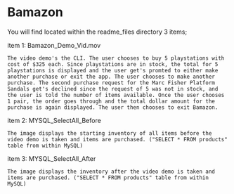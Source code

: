 # Bamazon


You will find located within the readme_files directory 3 items;

item 1: Bamazon_Demo_Vid.mov

	The video demo's the CLI. The user chooses to buy 5 playstations with cost of $325 each. Since playstations are in stock, the total for 5 playstations is displayed and the user get's promted to either make another purchase or exit the app. The user chooses to make another purchase. The second purchase request for the Marc Fisher Platform Sandals get's declined since the request of 5 was not in stock, and the user is told the number of items available. Once the user chooses 1 pair, the order goes through and the total dollar amount for the purchase is again displayed. The user then chooses to exit Bamazon.

item 2: MYSQL_SelectAll_Before

	The image displays the starting inventory of all items before the video demo is taken and items are purchased. ("SELECT * FROM products" table from within MySQL)

item 3: MYSQL_SelectAll_After

	The image displays the inventory after the video demo is taken and items are purchased. ("SELECT * FROM products" table from within MySQL)